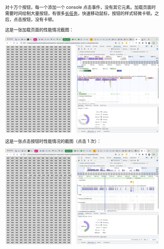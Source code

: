 对十万个按钮，每一个添加一个 console 点击事件，没有其它元素。加载页面时需要时间绘制大量按钮，有很多[长任务](https://web.dev/optimize-long-tasks/)，快速移动鼠标，按钮的样式轻微卡顿。之后，点击按钮，没有卡顿。

这是一张加载页面的性能情况截图：

![一张加载页面的性能情况截图](./performance.png)

这是一张点击按钮时性能情况的截图（点击 1 次）：

![一张点击按钮时性能情况的截图](./performance2.png)

